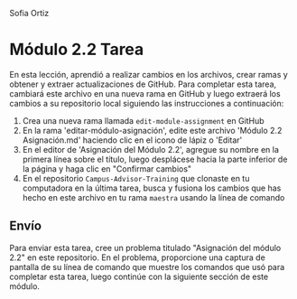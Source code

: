 Sofia Ortiz
# Módulo 2.2 Tarea

En esta lección, aprendió a realizar cambios en los archivos, crear ramas y obtener y extraer actualizaciones de GitHub. Para completar esta tarea, cambiará este archivo en una nueva rama en GitHub y luego extraerá los cambios a su repositorio local siguiendo las instrucciones a continuación:

1. Crea una nueva rama llamada `edit-module-assignment` en GitHub
2. En la rama 'editar-módulo-asignación', edite este archivo 'Módulo 2.2 Asignación.md' haciendo clic en el icono de lápiz o 'Editar'
3. En el editor de 'Asignación del Módulo 2.2', agregue su nombre en la primera línea sobre el título, luego desplácese hacia la parte inferior de la página y haga clic en "Confirmar cambios"
4. En el repositorio `Campus-Advisor-Training` que clonaste en tu computadora en la última tarea, busca y fusiona los cambios que has hecho en este archivo en tu rama `maestra` usando la línea de comando


## Envío
Para enviar esta tarea, cree un problema titulado "Asignación del módulo 2.2" en este repositorio. En el problema, proporcione una captura de pantalla de su línea de comando que muestre los comandos que usó para completar esta tarea, luego continúe con la siguiente sección de este módulo.
